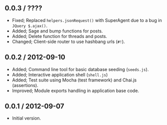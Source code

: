 
0.0.3 / ????
------------

 * Fixed; Replaced `helpers.jsonRequest()` with SuperAgent due to a bug in `JQuery $.ajax()`.
 * Added; Sage and bump functions for posts.
 * Added; Delete function for threads and posts.
 * Changed; Client-side router to use hashbang urls (`#!`).

0.0.2 / 2012-09-10
------------------

 * Added; Command line tool for basic database seeding (`seeds.js`).
 * Added; Interactive application shell (`shell.js`)
 * Added; Test suite using Mocha (test framework) and Chai.js (assertions).
 * Improved; Module exports handling in application base code.

0.0.1 / 2012-09-07
------------------

  * Initial version.
